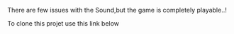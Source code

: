 There are few issues with the Sound,but the game is completely playable..!


To clone this projet use this link below
